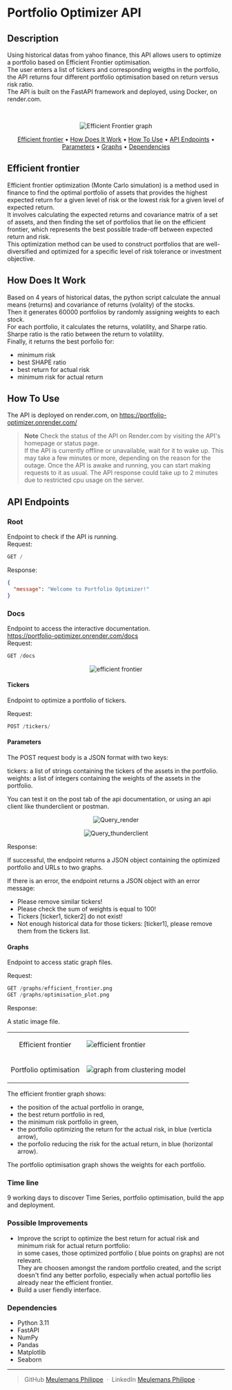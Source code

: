# Portfolio Optimizer API

## Description  

Using historical datas from yahoo finance,
this API allows users to optimize a portfolio based on Efficient Frontier optimisation.  
The user enters a list of tickers and corresponding weigths in the portfolio, the API returns four different portfolio optimisation based on return versus risk ratio.  
The API is built on the FastAPI framework and deployed, using Docker, on render.com.

<br/>
<p align="center">
    <img src="./datas/efficient_frontier.png"
         alt="Efficient Frontier graph">
</p>

<p align="center">
  <a href="#Efficient-frontier">Efficient frontier</a> •
  <a href="#How-Does-It-Work">How Does It Work</a> •
  <a href="#how-to-use">How To Use</a> •
  <a href="#API-Endpoints">API Endpoints</a> •
  <a href="#Parameters">Parameters</a> •
  <a href="#Graphs">Graphs</a> •
  <a href="#Dependencies ">Dependencies </a>
</p>

## Efficient frontier

Efficient frontier optimization (Monte Carlo simulation) is a method used in finance to find the optimal portfolio of assets that provides the highest expected return for a given level of risk or the lowest risk for a given level of expected return.  
It involves calculating the expected returns and covariance matrix of a set of assets, and then finding the set of portfolios that lie on the efficient frontier, which represents the best possible trade-off between expected return and risk.  
This optimization method can be used to construct portfolios that are well-diversified and optimized for a specific level of risk tolerance or investment objective.
 
## How Does It Work  

Based on 4 years of historical datas, the python script calculate the annual means (returns) and covariance of returns (volality) of the stocks.   
Then it generates 60000 portfolios by randomly assigning weights to each stock.  
For each portfolio, it calculates the returns, volatility, and Sharpe ratio.  
Sharpe ratio is the ratio between the return to volatility.  
Finally, it returns the best porfolio for:
- minimum risk
- best SHAPE ratio
- best return for actual risk
- minimum risk for actual return

## How To Use
The API is deployed on render.com, on <a href="https://portfolio-optimizer.onrender.com/">https://portfolio-optimizer.onrender.com/</a> 
  > **Note**
  > Check the status of the API on Render.com by visiting the API's homepage or status page.  
If the API is currently offline or unavailable, wait for it to wake up.
This may take a few minutes or more, depending on the reason for the outage.
Once the API is awake and running, you can start making requests to it as usual.
The API response could take up to 2 minutes due to restricted cpu usage on the server.

## API Endpoints  
### Root  
Endpoint to check if the API is running.  
Request:

```sql
GET /
```

Response:

```json
{
  "message": "Welcome to Portfolio Optimizer!"
}
```
### Docs
Endpoint to access the interactive documentation.  
<a href="https://portfolio-optimizer.onrender.com/docs">https://portfolio-optimizer.onrender.com/docs</a>  
Request:

```sql
GET /docs
```

<p align="center">
<img src=".\datas\fast_api.png" alt="efficient frontier" align="center" heigth=200px width=auto> 
</p>

#### Tickers 

Endpoint to optimize a portfolio of tickers.

Request:

```sql
POST /tickers/
```

#### Parameters

The POST request body is a JSON format with two keys:  

tickers: a list of strings containing the tickers of the assets in the portfolio.  
weights: a list of integers containing the weights of the assets in the portfolio.  

You can test it on the post tab of the api documentation, or using an api client like thunderclient or postman.

<p align="center" width=200px>
<img src=".\datas\query_render.png" alt="Query_render" align="center"> 

</p>
<p align="center">
<img src=".\datas\thunderclient.png" alt="Query_thunderclient" align="center"> 
</p>

Response:

If successful, the endpoint returns a JSON object containing the optimized portfolio and URLs to two graphs.




If there is an error, the endpoint returns a JSON object with an error message:

- Please remove similar tickers!  
- Please check the sum of weights is equal to 100!  
- Tickers [ticker1, ticker2] do not exist!  
- Not enough historical data for those tickers: [ticker1], please remove them from the tickers list.  

#### Graphs

Endpoint to access static graph files.

Request:

```sql
GET /graphs/efficient_frontier.png
GET /graphs/optimisation_plot.png
```

Response:

A static image file.
<table border="0">
 <tr>
    <td><p style="font-size:1em" align="center">Efficient frontier</b></td>
    <td><img src=".\datas\efficient_frontier.png" alt="efficient frontier" align="center"></td>
 </tr>
 <tr>
    <td><p style="font-size:1em" align="center">Portfolio optimisation</b></td>
    <td><img src=".\datas\optimisation_plot.png" alt="graph from clustering model" align="center"></td>
 </tr>
</table>

The efficient frontier graph shows:  

- the position of the actual portfolio in orange,  
- the best return portfolio in red,  
- the minimum risk portfolio in green,  
- the portfolio optimizing the return for the actual risk, in blue (verticla arrow),  
- the porfolio reducing the risk for the actual return, in blue (horizontal arrow).  

The portfolio optimisation graph shows the weights for each portfolio.  

### Time line

9 working days to discover Time Series, portfolio optimisation, build the app and deployment.
### Possible Improvements

- Improve the script to optimize the best return for actual risk and minimum risk for actual return portfolio:  
  in some cases, those optimized portfolio ( blue points on graphs) are not relevant.  
  They are choosen amongst the random portfolio created, and the script doesn't find any better porfolio, especially when actual portoflio lies already near the efficient frontier.
- Build a user fiendly interface.

### Dependencies  

- Python 3.11  
- FastAPI  
- NumPy  
- Pandas  
- Matplotlib
- Seaborn

---

> GitHub  [Meulemans Philippe](https://github.com/Laverdure77) &nbsp;&middot;&nbsp;
> LinkedIn  [Meulemans Philippe](https://www.linkedin.com/in/meulemans-philippe/) &nbsp;&middot;&nbsp;
